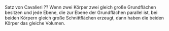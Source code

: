 Satz von Cavalieri
??
Wenn zwei Körper zwei gleich große Grundflächen besitzen und jede Ebene, die zur Ebene der Grundflächen parallel ist, bei beiden Körpern gleich große Schnittflächen erzeugt, dann haben die beiden Körper das gleiche Volumen.

<!--SR:!2024-08-01,14,297-->
